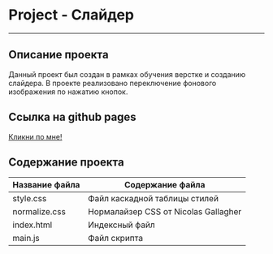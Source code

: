 # Project - Слайдер
***
## Описание проекта
Данный проект был создан в рамках обучения верстке и созданию слайдера. В проекте реализовано переключение фонового изображения по нажатию кнопок.
## Ссылка на github pages
[Кликни по мне!](https://walkingfrozenfish.github.io/123/)

## Содержание проекта
Название файла  | Содержание файла
----------------|----------------------
style.css       | Файл каскадной таблицы стилей
normalize.css   | Нормалайзер CSS от Nicolas Gallagher
index.html      | Индексный файл
main.js         | Файл скрипта

